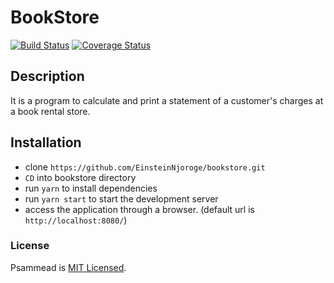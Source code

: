 # BookStore
[![Build Status](https://travis-ci.org/EinsteinNjoroge/bookstore.svg?branch=master)](https://travis-ci.org/EinsteinNjoroge/bookstore)
[![Coverage Status](https://coveralls.io/repos/github/EinsteinNjoroge/bookstore/badge.svg?branch=master)](https://coveralls.io/github/EinsteinNjoroge/bookstore?branch=master)

## Description
It is a program to calculate and print a statement of a customer's charges at a book rental store.

## Installation
- clone `https://github.com/EinsteinNjoroge/bookstore.git`
- `CD` into bookstore directory
- run `yarn` to install dependencies
- run `yarn start` to start the development server
- access the application through a browser. (default url is `http://localhost:8080/`)

### License

Psammead is [MIT Licensed](https://github.com/einsteinnjoroge/bookstore/blob/master/LICENSE).

